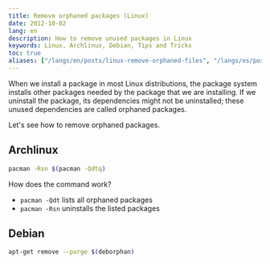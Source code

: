 ```yaml
---
title: Remove orphaned packages (Linux)
date: 2012-10-02
lang: en
description: How to remove unused packages in Linux
keywords: Linux, Archlinux, Debian, Tips and Tricks
toc: true
aliases: ["/langs/en/posts/linux-remove-orphaned-files", "/langs/es/posts/linux-remove-orphaned-files"]
---
```


When we install a package in most Linux distributions, the package system installs other packages needed by the package that we are installing. If we uninstall the package, its dependencies might not be uninstalled; these unused dependencies are called orphaned packages.

Let's see how to remove orphaned packages.

## Archlinux

```bash
pacman -Rsn $(pacman -Qdtq)
```

How does the command work?

- `pacman -Qdt` lists all orphaned packages
- `pacman -Rsn` uninstalls the listed packages

## Debian

```bash
apt-get remove --purge $(deborphan)
```
